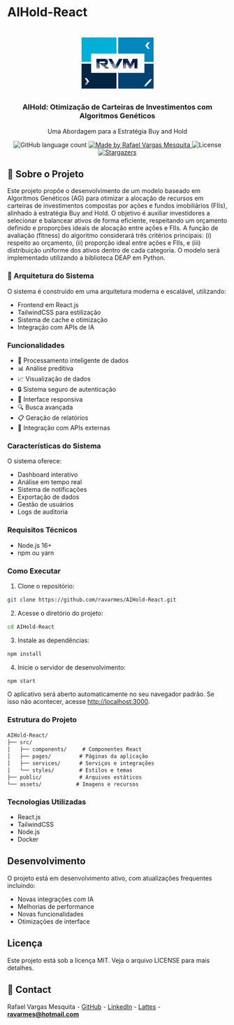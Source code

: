 # AIHold-React

<h1 align="center">
    <img alt="RVM" src="https://github.com/ravarmes/AIHold-React/blob/main/assets/logo.jpg" />
</h1>

<h3 align="center">
  AIHold: Otimização de Carteiras de Investimentos com Algoritmos Genéticos
</h3>

<p align="center">Uma Abordagem para a Estratégia Buy and Hold</p>

<p align="center">
  <img alt="GitHub language count" src="https://img.shields.io/github/languages/count/ravarmes/AIHold-React?color=%2304D361">

  <a href="http://www.linkedin.com/in/rafael-vargas-mesquita">
    <img alt="Made by Rafael Vargas Mesquita" src="https://img.shields.io/badge/made%20by-Rafael%20Vargas%20Mesquita-%2304D361">
  </a>

  <img alt="License" src="https://img.shields.io/badge/license-MIT-%2304D361">

  <a href="https://github.com/ravarmes/AIHold-React/stargazers">
    <img alt="Stargazers" src="https://img.shields.io/github/stars/ravarmes/AIHold-React?style=social">
  </a>
</p>

## :page_with_curl: Sobre o Projeto <a name="-about"/></a>

Este projeto propõe o desenvolvimento de um modelo baseado em Algoritmos Genéticos (AG) para otimizar a alocação de recursos em carteiras de investimentos compostas por ações e fundos imobiliários (FIIs), alinhado à estratégia Buy and Hold. O objetivo é auxiliar investidores a selecionar e balancear ativos de forma eficiente, respeitando um orçamento definido e proporções ideais de alocação entre ações e FIIs. A função de avaliação (fitness) do algoritmo considerará três critérios principais: (i) respeito ao orçamento, (ii) proporção ideal entre ações e FIIs, e (iii) distribuição uniforme dos ativos dentro de cada categoria. O modelo será implementado utilizando a biblioteca DEAP em Python.

### :notebook_with_decorative_cover: Arquitetura do Sistema <a name="-architecture"/></a>

O sistema é construído em uma arquitetura moderna e escalável, utilizando:
- Frontend em React.js
- TailwindCSS para estilização
- Sistema de cache e otimização
- Integração com APIs de IA

### Funcionalidades

- 🤖 Processamento inteligente de dados
- 📊 Análise preditiva
- 📈 Visualização de dados
- 🔒 Sistema seguro de autenticação
- 📱 Interface responsiva
- 🔍 Busca avançada
- 📋 Geração de relatórios
- 🔄 Integração com APIs externas

### Características do Sistema

O sistema oferece:
- Dashboard interativo
- Análise em tempo real
- Sistema de notificações
- Exportação de dados
- Gestão de usuários
- Logs de auditoria

### Requisitos Técnicos

- Node.js 16+
- npm ou yarn

### Como Executar

1. Clone o repositório:
```bash
git clone https://github.com/ravarmes/AIHold-React.git
```

2. Acesse o diretório do projeto:
```bash
cd AIHold-React
```

3. Instale as dependências:
```bash
npm install
```

4. Inicie o servidor de desenvolvimento:
```bash
npm start
```

O aplicativo será aberto automaticamente no seu navegador padrão. Se isso não acontecer, acesse [http://localhost:3000](http://localhost:3000).

### Estrutura do Projeto

```
AIHold-React/
├── src/
│   ├── components/     # Componentes React
│   ├── pages/         # Páginas da aplicação
│   ├── services/      # Serviços e integrações
│   └── styles/        # Estilos e temas
├── public/            # Arquivos estáticos
└── assets/           # Imagens e recursos
```

### Tecnologias Utilizadas

- React.js
- TailwindCSS
- Node.js
- Docker

## Desenvolvimento

O projeto está em desenvolvimento ativo, com atualizações frequentes incluindo:
- Novas integrações com IA
- Melhorias de performance
- Novas funcionalidades
- Otimizações de interface

## Licença

Este projeto está sob a licença MIT. Veja o arquivo LICENSE para mais detalhes.

## :email: Contact

Rafael Vargas Mesquita - [GitHub](https://github.com/ravarmes) - [LinkedIn](https://www.linkedin.com/in/rafael-vargas-mesquita) - [Lattes](http://lattes.cnpq.br/6616283627544820) - **ravarmes@hotmail.com**
